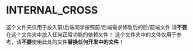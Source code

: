 # INTERNAL_CROSS
这个文件夹仅用于放入前/后端同学按照前/后端需求修改后的后/前端文件
请**不要**在这个文件夹中放入任何正常功能的依赖文件！
这个文件夹中的文件仅用于参考，请**不要**使用此处的文件**替换任何开发中的文件**！
